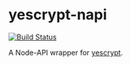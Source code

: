 yescrypt-napi
=============
[![Build Status](https://app.travis-ci.com/thynson/yescrypt-napi.svg?branch=master)](https://app.travis-ci.com/thynson/yescrypt-napi)

A Node-API wrapper for [yescrypt](https://github.com/openwall/yescrypt).
